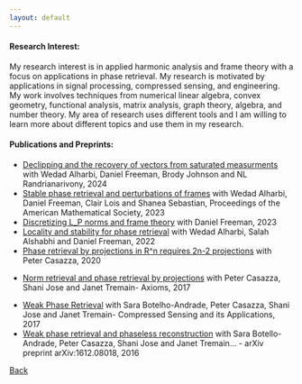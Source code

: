 ```yaml
---
layout: default
---
```


<!-- wp:heading {"level":4} -->
<h4><strong>Research Interest</strong>:</h4>
<!-- /wp:heading -->

<!-- wp:paragraph -->
<p>My research interest is in applied harmonic analysis and frame theory with a focus on applications in phase retrieval.  My research is motivated by applications in signal processing, compressed sensing, and engineering. My work involves techniques from numerical linear algebra, convex geometry, functional analysis, matrix analysis, graph theory, algebra, and number theory.  My area of research uses different tools and I am willing to learn more about different topics and use them in my research.</p>
<!-- /wp:paragraph -->

<!-- wp:heading {"level":4} -->
<h4><strong>Publications and Preprints:</strong></h4>
<!-- /wp:heading -->

<!-- wp:group -->
<div class="wp-block-group"><div class="wp-block-group__inner-container"><!-- wp:list -->
<ul><li>
<a href="https://arxiv.org/pdf/2402.03237">Declipping and the recovery of vectors from saturated measurments</a> with Wedad Alharbi, Daniel Freeman, Brody Johnson and NL Randrianarivony, 2024 </li><li> 
<a href="https://www.ams.org/journals/bproc/2023-10-31/S2330-1511-2023-00185-3/S2330-1511-2023-00185-3.pdf">Stable phase retrieval and perturbations of frames</a> with Wedad Alharbi, Daniel Freeman, Clair Lois and Shanea Sebastian, Proceedings of the American Mathematical Society, 2023</li><li>  
<a href="https://www.sciencedirect.com/science/article/pii/S0022247X22008605">Discretizing L_P norms and frame theory</a> with Daniel Freeman, 2023 </li><li>
<a href="https://arxiv.org/abs/2210.03886">Locality and stability for phase retrieval</a> with Wedad Alharbi, Salah Alshabhi and Daniel Freeman, 2022</li><li>
<a href="https://scholar.google.com/scholar?oi=bibs&amp;cluster=5778050208423621265&amp;btnI=1&amp;hl=en">Phase retrieval by projections in R^n requires 2n-2 projections</a> with Peter Casazza, 2020 </li><li>
  
<a href="https://scholar.google.com/scholar?oi=bibs&amp;cluster=5778050208423621265&amp;btnI=1&amp;hl=en">Norm retrieval and phase retrieval by projections</a> with Peter Casazza, Shani Jose and Janet Tremain- Axioms, 2017</li><li><a href="https://scholar.google.com/scholar?oi=bibs&amp;cluster=11835713362796076991&amp;btnI=1&amp;hl=en">Weak Phase Retrieval</a> with Sara Botelho-Andrade,  Peter Casazza, Shani Jose and Janet Tremain- Compressed Sensing and its Applications, 2017</li><li><a href="https://scholar.google.com/scholar?oi=bibs&amp;cluster=6718368187254700280&amp;btnI=1&amp;hl=en">Weak phase retrieval and phaseless reconstruction</a> with Sara Botello-Andrade, Peter Casazza,  Shani Jose and Janet Tremain…&nbsp;- arXiv preprint arXiv:1612.08018, 2016</li></ul>
<!-- /wp:list --></div></div>
<!-- /wp:group -->
[Back](./)
